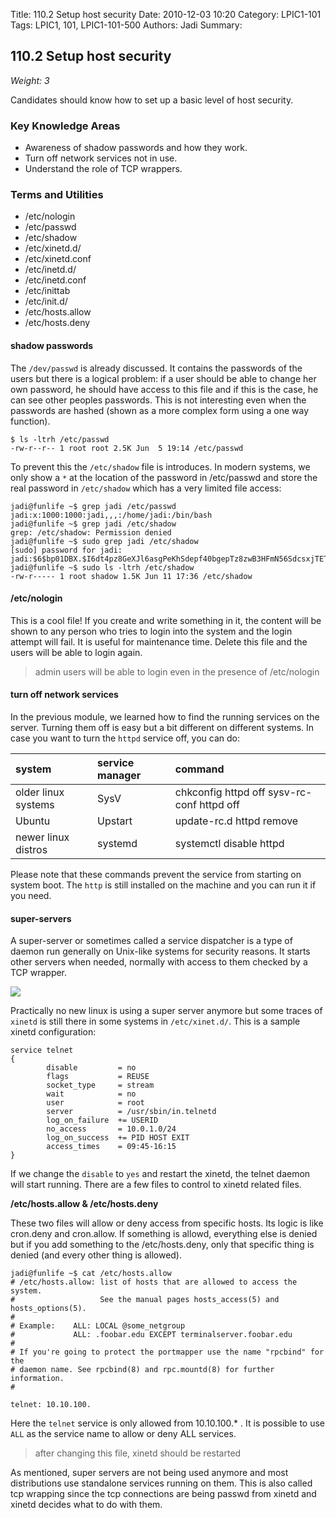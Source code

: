 Title: 110.2 Setup host security
Date: 2010-12-03 10:20
Category: LPIC1-101
Tags: LPIC1, 101, LPIC1-101-500
Authors: Jadi
Summary: 
## 110.2 Setup host security

_Weight: 3_

Candidates should know how to set up a basic level of host security.

### Key Knowledge Areas

* Awareness of shadow passwords and how they work.
* Turn off network services not in use.
* Understand the role of TCP wrappers.

### Terms and Utilities

* /etc/nologin
* /etc/passwd
* /etc/shadow
* /etc/xinetd.d/
* /etc/xinetd.conf
* /etc/inetd.d/
* /etc/inetd.conf
* /etc/inittab
* /etc/init.d/
* /etc/hosts.allow
* /etc/hosts.deny

#### shadow passwords

The `/dev/passwd` is already discussed. It contains the passwords of the users but there is a logical problem: if a user should be able to change her own password, he should have access to this file and if this is the case, he can see other peoples passwords. This is not interesting even when the passwords are hashed \(shown as a more complex form using a one way function\).

```text
$ ls -ltrh /etc/passwd
-rw-r--r-- 1 root root 2.5K Jun  5 19:14 /etc/passwd
```

To prevent this the `/etc/shadow` file is introduces. In modern systems, we only show a `*` at the location of the password in /etc/passwd and store the real password in `/etc/shadow` which has a very limited file access:

```text
jadi@funlife ~$ grep jadi /etc/passwd
jadi:x:1000:1000:jadi,,,:/home/jadi:/bin/bash
jadi@funlife ~$ grep jadi /etc/shadow
grep: /etc/shadow: Permission denied
jadi@funlife ~$ sudo grep jadi /etc/shadow
[sudo] password for jadi:
jadi:$6$bp01DBX.$I6dt4pz8GeXJl6asgPeKhSdepf40bgepTz8zwB3HFmN56SdcsxjTETdZAmRt17biwMYOI7SoGFOXssHqeNFgw/:16963:0:99999:7:::
jadi@funlife ~$ sudo ls -ltrh /etc/shadow
-rw-r----- 1 root shadow 1.5K Jun 11 17:36 /etc/shadow
```

#### /etc/nologin

This is a cool file! If you create and write something in it, the content will be shown to any person who tries to login into the system and the login attempt will fail. It is useful for maintenance time. Delete this file and the users will be able to login again.

> admin users will be able to login even in the presence of /etc/nologin

#### turn off network services

In the previous module, we learned how to find the running services on the server. Turning them off is easy but a bit different on different systems. In case you want to turn the `httpd` service off, you can do:

| system | service manager | command |
| :--- | :--- | :--- |
| older linux systems | SysV | chkconfig httpd off sysv-rc-conf httpd off |
| Ubuntu | Upstart | update-rc.d httpd remove |
| newer linux distros | systemd | systemctl disable httpd |

Please note that these commands prevent the service from starting on system boot. The `http` is still installed on the machine and you can run it if you need.

#### super-servers

A super-server or sometimes called a service dispatcher is a type of daemon run generally on Unix-like systems for security reasons. It starts other servers when needed, normally with access to them checked by a TCP wrapper.

![](https://upload.wikimedia.org/wikipedia/commons/thumb/9/9c/Super-server.png/420px-Super-server.png)

Practically no new linux is using a super server anymore but some traces of `xinetd` is still there in some systems in `/etc/xinet.d/`. This is a sample xinetd configuration:

```text
service telnet
{
        disable         = no
        flags           = REUSE
        socket_type     = stream
        wait            = no
        user            = root
        server          = /usr/sbin/in.telnetd
        log_on_failure  += USERID
        no_access       = 10.0.1.0/24
        log_on_success  += PID HOST EXIT
        access_times    = 09:45-16:15
}
```

If we change the `disable` to `yes` and restart the xinetd, the telnet daemon will start running. There are a few files to control to xinetd related files.

**/etc/hosts.allow & /etc/hosts.deny**

These two files will allow or deny access from specific hosts. Its logic is like cron.deny and cron.allow. If something is allowd, everything else is denied but if you add something to the /etc/hosts.deny, only that specific thing is denied \(and every other thing is allowed\).

```text
jadi@funlife ~$ cat /etc/hosts.allow
# /etc/hosts.allow: list of hosts that are allowed to access the system.
#                   See the manual pages hosts_access(5) and hosts_options(5).
#
# Example:    ALL: LOCAL @some_netgroup
#             ALL: .foobar.edu EXCEPT terminalserver.foobar.edu
#
# If you're going to protect the portmapper use the name "rpcbind" for the
# daemon name. See rpcbind(8) and rpc.mountd(8) for further information.
#

telnet: 10.10.100.
```

Here the `telnet` service is only allowed from 10.10.100.\* . It is possible to use `ALL` as the service name to allow or deny ALL services.

> after changing this file, xinetd should be restarted

As mentioned, super servers are not being used anymore and most distributions use standalone services running on them. This is also called tcp wrapping since the tcp connections are being passwd from xinetd and xinetd decides what to do with them.

